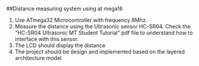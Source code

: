 ##Distance measuring system using at mega16 

1. Use ATmega32 Microcontroller with frequency 8Mhz.
2. Measure the distance using the Ultrasonic sensor HC-SR04. Check the “HC-SR04 
Ultrasonic MT Student Tutorial” pdf file to understand how to interface with this 
sensor.
3. The LCD should display the distance
4.  The project should be design and implemented based on the layered architecture 
model
